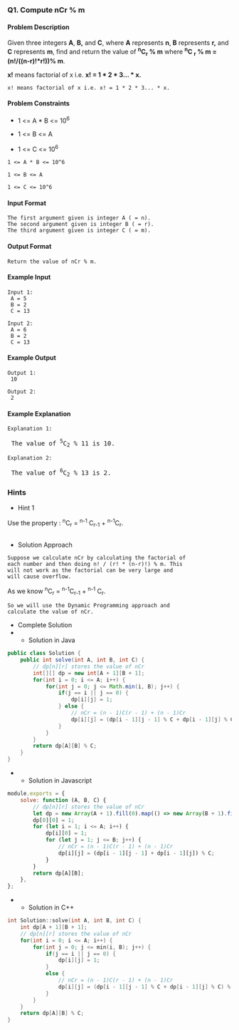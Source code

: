 ### Q1. Compute nCr % m
#### Problem Description

<p>Given three integers <strong>A</strong>, <strong>B,</strong> 
and <strong>C</strong>, where <strong>A</strong> represents 
<strong>n</strong>, <strong>B</strong> represents 
<strong>r,</strong> and <strong>C</strong> represents 
<strong>m</strong>, find and return the value of 
<strong><sup>n</sup>C<sub>r</sub> % m</strong> where 
<strong><sup>n</sup>C
<sub>r</sub> % m = (n!/((n-r)!*r!))% m</strong>.</p>

<p><strong>x!</strong> means factorial of x i.e. 
<strong>x! = 1 * 2 * 3... * x.</strong></p>


```text
x! means factorial of x i.e. x! = 1 * 2 * 3... * x.
```
#### Problem Constraints
* <p>1 &lt;= A * B &lt;= 10<sup>6</sup></p>
* <p>1 &lt;= B &lt;= A</p>
* <p>1 &lt;= C &lt;= 10<sup>6</sup></p>
```text
1 <= A * B <= 10^6

1 <= B <= A

1 <= C <= 10^6
```
#### Input Format
```text
The first argument given is integer A ( = n).
The second argument given is integer B ( = r).
The third argument given is integer C ( = m).
```
#### Output Format
```text
Return the value of nCr % m.
```
#### Example Input
```text
Input 1:
 A = 5
 B = 2
 C = 13

Input 2:
 A = 6
 B = 2
 C = 13
```
#### Example Output
```text
Output 1:
 10

Output 2:
 2
```
#### Example Explanation
```text
Explanation 1:
```
<pre> The value of <sup>5</sup>C<sub>2</sub> % 11 is 10.</pre>
```text
Explanation 2:
```
<pre> The value of <sup>6</sup>C<sub>2</sub> % 13 is 2.</pre>

### Hints
* Hint 1
<p>Use the property : <sup>n</sup>C<sub>r</sub> = <sup>n-1</sup>
C<sub>r-1</sub> + <sup>n-1</sup>C<sub>r</sub>.</p>

```text

```
* Solution Approach
```text
Suppose we calculate nCr by calculating the factorial of 
each number and then doing n! / (r! * (n-r)!) % m. This 
will not work as the factorial can be very large and 
will cause overflow.
```

<p>As we know <sup>n</sup>C<sub>r</sub> = 
<sup>n-1</sup>C<sub>r-1</sub> + <sup>n-1</sup>
C<sub>r</sub>.</p>

```text
So we will use the Dynamic Programming approach and 
calculate the value of nCr.
```

* Complete Solution
* * Solution in Java
```java
public class Solution {
    public int solve(int A, int B, int C) {
        // dp[n][r] stores the value of nCr
        int[][] dp = new int[A + 1][B + 1];
        for(int i = 0; i <= A; i++) {
            for(int j = 0; j <= Math.min(i, B); j++) {
                if(j == i || j == 0) {
                    dp[i][j] = 1;
                } else {
                    // nCr = (n - 1)C(r - 1) + (n - 1)Cr
                    dp[i][j] = (dp[i - 1][j - 1] % C + dp[i - 1][j] % C) % C;
                }
            }
        }
        return dp[A][B] % C;
    }
}
```
* * Solution in Javascript
```javascript
module.exports = {
    solve: function (A, B, C) {
        // dp[n][r] stores the value of nCr
        let dp = new Array(A + 1).fill(0).map(() => new Array(B + 1).fill(0));
        dp[0][0] = 1;
        for (let i = 1; i <= A; i++) {
            dp[i][0] = 1;
            for (let j = 1; j <= B; j++) {
                // nCr = (n - 1)C(r - 1) + (n - 1)Cr
                dp[i][j] = (dp[i - 1][j - 1] + dp[i - 1][j]) % C;
            }
        }
        return dp[A][B];
    },
};
```
* * Solution in C++
```cpp
int Solution::solve(int A, int B, int C) {
    int dp[A + 1][B + 1];
    // dp[n][r] stores the value of nCr
    for(int i = 0; i <= A; i++) {
        for(int j = 0; j <= min(i, B); j++) {
            if(j == i || j == 0) {
                dp[i][j] = 1;
            }
            else {
                // nCr = (n - 1)C(r - 1) + (n - 1)Cr
                dp[i][j] = (dp[i - 1][j - 1] % C + dp[i - 1][j] % C) % C;
            }
        }
    }
    return dp[A][B] % C;
}
```


